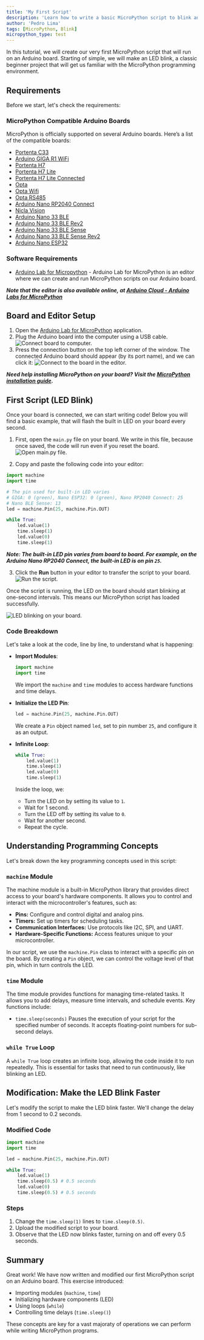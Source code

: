 ```yaml
---
title: 'My First Script'
description: 'Learn how to write a basic MicroPython script to blink an LED.'
author: 'Pedro Lima'
tags: [MicroPython, Blink]
micropython_type: test
---
```


In this tutorial, we will create our very first MicroPython script that will run on an Arduino board. Starting of simple, we will make an LED blink, a classic beginner project that will get us familiar with the MicroPython programming environment.

## Requirements

Before we start, let's check the requirements:

### MicroPython Compatible Arduino Boards

MicroPython is officially supported on several Arduino boards. Here’s a list of the compatible boards:

- [Portenta C33](https://store.arduino.cc/products/portenta-c33)
- [Arduino GIGA R1 WiFi](https://store.arduino.cc/products/arduino-giga-r1-wifi)
- [Portenta H7](https://store.arduino.cc/products/portenta-h7)
- [Portenta H7 Lite](https://store.arduino.cc/products/portenta-h7-lite)
- [Portenta H7 Lite Connected](https://store.arduino.cc/products/portenta-h7-lite-connected)
- [Opta](https://store.arduino.cc/products/opta)
- [Opta Wifi](https://store.arduino.cc/products/opta-wifi)
- [Opta RS485](https://store.arduino.cc/products/opta-rs485)
- [Arduino Nano RP2040 Connect](https://store.arduino.cc/products/arduino-nano-rp2040-connect)
- [Nicla Vision](https://store.arduino.cc/products/nicla-vision)
- [Arduino Nano 33 BLE](https://store.arduino.cc/products/arduino-nano-33-ble)
- [Arduino Nano 33 BLE Rev2](https://store.arduino.cc/products/arduino-nano-33-ble-rev2)
- [Arduino Nano 33 BLE Sense](https://store.arduino.cc/products/arduino-nano-33-ble-sense)
- [Arduino Nano 33 BLE Sense Rev2](https://store.arduino.cc/products/arduino-nano-33-ble-sense-rev2)
- [Arduino Nano ESP32](https://store.arduino.cc/products/arduino-nano-esp32)


### Software Requirements

- [Arduino Lab for Micropython](https://labs.arduino.cc/en/labs/micropython) - Arduino Lab for MicroPython is an editor where we can create and run MicroPython scripts on our Arduino board.

***Note that the editor is also available online, at [Arduino Cloud - Arduino Labs for MicroPython](https://lab-micropython.arduino.cc/)***

## Board and Editor Setup

1. Open the [Arduino Lab for MicroPython](https://labs.arduino.cc/en/labs/micropython) application.
2. Plug the Arduino board into the computer using a USB cable.
    ![Connect board to computer.](assets/usb-comp.png)
3. Press the connection button on the top left corner of the window. The connected Arduino board should appear (by its port name), and we can click it:
    ![Connect to the board in the editor.](assets/select-board-ide.png)

***Need help installing MicroPython on your board? Visit the [MicroPython installation guide](/micropython/first-steps/install-guide).***

## First Script (LED Blink)

Once your board is connected, we can start writing code! Below you will find a basic example, that will flash the built in LED on your board every second. 

1. First, open the `main.py` file on your board. We write in this file, because once saved, the code will run even if you reset the board.
   ![Open main.py file.](assets/open-files.png)

2. Copy and paste the following code into your editor:
  ```python
  import machine
  import time

  # The pin used for built-in LED varies
  # GIGA: 0 (green), Nano ESP32: 0 (green), Nano RP2040 Connect: 25
  # Nano BLE Sense: 13
  led = machine.Pin(25, machine.Pin.OUT)

  while True:
      led.value(1)
      time.sleep(1)
      led.value(0)
      time.sleep(1)
  ```

  ***Note: The built-in LED pin varies from board to board. For example, on the Arduino Nano RP2040 Connect, the built-in LED is on pin `25`.***

3. Click the **Run** button in your editor to transfer the script to your board.
   ![Run the script.](assets/run-script.png)

Once the script is running, the LED on the board should start blinking at one-second intervals. This means our MicroPython script has loaded successfully.

![LED blinking on your board.](assets/blink.gif)

### Code Breakdown

Let's take a look at the code, line by line, to understand what is happening:

- **Import Modules**:

  ```python
  import machine
  import time
  ```

  We import the `machine` and `time` modules to access hardware functions and time delays.

- **Initialize the LED Pin**:

  ```python
  led = machine.Pin(25, machine.Pin.OUT)
  ```

  We create a `Pin` object named `led`, set to pin number `25`, and configure it as an output.

- **Infinite Loop**:

  ```python
  while True:
      led.value(1)
      time.sleep(1)
      led.value(0)
      time.sleep(1)
  ```

  Inside the loop, we:

  - Turn the LED on by setting its value to `1`.
  - Wait for 1 second.
  - Turn the LED off by setting its value to `0`.
  - Wait for another second.
  - Repeat the cycle.

## Understanding Programming Concepts

Let's break down the key programming concepts used in this script:

### `machine` Module

The machine module is a built-in MicroPython library that provides direct access to your board's hardware components. It allows you to control and interact with the microcontroller's features, such as:

- **Pins:** Configure and control digital and analog pins.
- **Timers:** Set up timers for scheduling tasks.
- **Communication Interfaces:** Use protocols like I2C, SPI, and UART.
- **Hardware-Specific Functions:** Access features unique to your microcontroller.

In our script, we use the `machine.Pin` class to interact with a specific pin on the board. By creating a `Pin` object, we can control the voltage level of that pin, which in turn controls the LED.

### `time` Module

The time module provides functions for managing time-related tasks. It allows you to add delays, measure time intervals, and schedule events. Key functions include:

- `time.sleep(seconds)` Pauses the execution of your script for the specified number of seconds. It accepts floating-point numbers for sub-second delays.

### `while True` Loop

A `while True` loop creates an infinite loop, allowing the code inside it to run repeatedly. This is essential for tasks that need to run continuously, like blinking an LED.

## Modification: Make the LED Blink Faster

Let's modify the script to make the LED blink faster. We'll change the delay from 1 second to 0.2 seconds.

### Modified Code

```python
import machine
import time

led = machine.Pin(25, machine.Pin.OUT)

while True:
    led.value(1)
    time.sleep(0.5) # 0.5 seconds
    led.value(0)
    time.sleep(0.5) # 0.5 seconds
```

### Steps

1. Change the `time.sleep(1)` lines to `time.sleep(0.5)`.
2. Upload the modified script to your board.
3. Observe that the LED now blinks faster, turning on and off every 0.5 seconds.

## Summary

Great work! We have now written and modified our first MicroPython script on an Arduino board. This exercise introduced:

- Importing modules (`machine`, `time`)
- Initializing hardware components (LED)
- Using loops (`while`)
- Controlling time delays (`time.sleep()`)

These concepts are key for a vast majoraty of operations we can perform while writing MicroPython programs.

